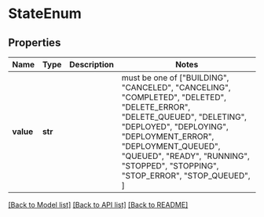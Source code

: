 # StateEnum


## Properties
Name | Type | Description | Notes
------------ | ------------- | ------------- | -------------
**value** | **str** |  |  must be one of ["BUILDING", "CANCELED", "CANCELING", "COMPLETED", "DELETED", "DELETE_ERROR", "DELETE_QUEUED", "DELETING", "DEPLOYED", "DEPLOYING", "DEPLOYMENT_ERROR", "DEPLOYMENT_QUEUED", "QUEUED", "READY", "RUNNING", "STOPPED", "STOPPING", "STOP_ERROR", "STOP_QUEUED", ]

[[Back to Model list]](../README.md#documentation-for-models) [[Back to API list]](../README.md#documentation-for-api-endpoints) [[Back to README]](../README.md)


